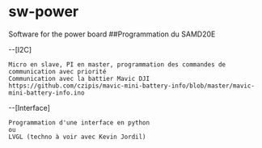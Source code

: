 # sw-power
Software for the power board
##Programmation du SAMD20E

--[I2C] 

    Micro en slave, PI en master, programmation des commandes de communication avec priorité
    Communication avec la battier Mavic DJI
    https://github.com/czipis/mavic-mini-battery-info/blob/master/mavic-mini-battery-info.ino

--[Interface]

    Programmation d'une interface en python 
    ou
    LVGL (techno à voir avec Kevin Jordil)
